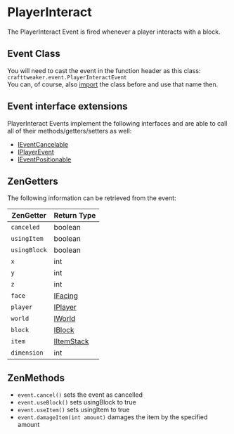 # PlayerInteract

The PlayerInteract Event is fired whenever a player interacts with a block.

## Event Class
You will need to cast the event in the function header as this class:  
`crafttweaker.event.PlayerInteractEvent`  
You can, of course, also [import](/AdvancedFunctions/Import/) the class before and use that name then.

## Event interface extensions
PlayerInteract Events implement the following interfaces and are able to call all of their methods/getters/setters as well:

- [IEventCancelable](/Vanilla/Events/Events/IEventCancelable/)
- [IPlayerEvent](/Vanilla/Events/Events/IPlayerEvent/)
- [IEventPositionable](/Vanilla/Events/Events/IEventPositionable/)


## ZenGetters
The following information can be retrieved from the event:

| ZenGetter    | Return Type                               |
|--------------|-------------------------------------------|
| `canceled`   | boolean                                   |
| `usingItem`  | boolean                                   |
| `usingBlock` | boolean                                   |
| `x`          | int                                       |
| `y`          | int                                       |
| `z`          | int                                       |
| `face`       | [IFacing](/Vanilla/World/IFacing/)        |
| `player`     | [IPlayer](/Vanilla/Players/IPlayer/)      |
| `world`      | [IWorld](/Vanilla/World/IWorld/)          |
| `block`      | [IBlock](/Vanilla/Blocks/IBlock/)         |
| `item`       | [IItemStack](/Vanilla/Items/IItemStack/)  |
| `dimension`  | int                                       |

## ZenMethods

- `event.cancel()` sets the event as cancelled
- `event.useBlock()` sets usingBlock to true
- `event.useItem()` sets usingItem to true
- `event.damageItem(int amount)` damages the item by the specified amount

